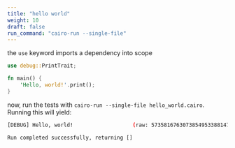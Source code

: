 ```yaml
---
title: "hello world"
weight: 10
draft: false
run_command: "cairo-run --single-file"
---
```


<!-- !test program
cat > /tmp/program.cairo
cairo-run --single-file /tmp/program.cairo -->

the `use` keyword imports a dependency into scope

<!-- !test in hello_world -->
```rust {.codebox}
use debug::PrintTrait;

fn main() {
    'Hello, world!'.print();
}
```

now, run the tests with `cairo-run --single-file hello_world.cairo`. Running this will yield:

<!-- !test out hello_world -->
```bash
[DEBUG]	Hello, world!                  	(raw: 5735816763073854953388147237921)

Run completed successfully, returning []
```
